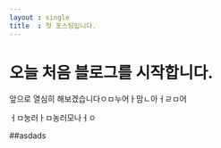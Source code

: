 ```yaml
---
layout : single
title  : 첫 포스팅입니다.
---
```


# 오늘 처음 블로그를 시작합니다.
앞으로 열심히 해보겠습니다ㅇㅁ누어ㅏ맘ㄴ아ㅓㄹㅁ어

ㅓㅁ눙러ㅏㅁ농러모나ㅓㅇ

##asdads

